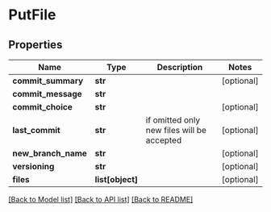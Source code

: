 # PutFile

## Properties
Name | Type | Description | Notes
------------ | ------------- | ------------- | -------------
**commit_summary** | **str** |  | [optional] 
**commit_message** | **str** |  | 
**commit_choice** | **str** |  | [optional] 
**last_commit** | **str** | if omitted only new files will be accepted | [optional] 
**new_branch_name** | **str** |  | [optional] 
**versioning** | **str** |  | [optional] 
**files** | **list[object]** |  | [optional] 

[[Back to Model list]](../README.md#documentation-for-models) [[Back to API list]](../README.md#documentation-for-api-endpoints) [[Back to README]](../README.md)

